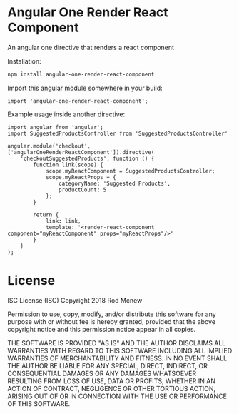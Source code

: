 # Angular One Render React Component
An angular one directive that renders a react component

Installation:
```BASH
npm install angular-one-render-react-component
```

Import this angular module somewhere in your build:
```JS
import 'angular-one-render-react-component';
```

Example usage inside another directive:
```JS
import angular from 'angular';
import SuggestedProductsController from 'SuggestedProductsController'

angular.module('checkout', ['angularOneRenderReactComponent']).directive(
    'checkoutSuggestedProducts', function () {
        function link(scope) {
            scope.myReactComponent = SuggestedProductsController;
            scope.myReactProps = {
                categoryName: 'Suggested Products',
                productCount: 5
            };
        }

        return {
            link: link,
            template: '<render-react-component component="myReactComponent" props="myReactProps"/>'
        }
    }
);

```

# License
ISC License (ISC)
Copyright 2018 Rod Mcnew

Permission to use, copy, modify, and/or distribute this software for any purpose with or without fee is hereby granted, provided that the above copyright notice and this permission notice appear in all copies.

THE SOFTWARE IS PROVIDED "AS IS" AND THE AUTHOR DISCLAIMS ALL WARRANTIES WITH REGARD TO THIS SOFTWARE INCLUDING ALL IMPLIED WARRANTIES OF MERCHANTABILITY AND FITNESS. IN NO EVENT SHALL THE AUTHOR BE LIABLE FOR ANY SPECIAL, DIRECT, INDIRECT, OR CONSEQUENTIAL DAMAGES OR ANY DAMAGES WHATSOEVER RESULTING FROM LOSS OF USE, DATA OR PROFITS, WHETHER IN AN ACTION OF CONTRACT, NEGLIGENCE OR OTHER TORTIOUS ACTION, ARISING OUT OF OR IN CONNECTION WITH THE USE OR PERFORMANCE OF THIS SOFTWARE.
